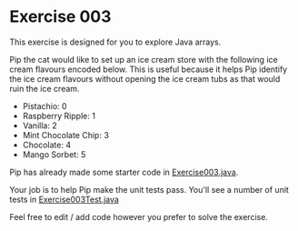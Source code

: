 # Exercise 003

This exercise is designed for you to explore Java arrays.

Pip the cat would like to set up an ice cream store with the following ice cream flavours encoded below.
This is useful because it helps Pip identify the ice cream flavours without opening the ice cream tubs as that would ruin the ice cream.

- Pistachio: 0
- Raspberry Ripple: 1
- Vanilla: 2
- Mint Chocolate Chip: 3
- Chocolate: 4
- Mango Sorbet: 5

Pip has already made some starter code in [Exercise003.java](../src/main/java/com/techreturners/exercise003/Exercise003.java).

Your job is to help Pip make the unit tests pass.
You'll see a number of unit tests in [Exercise003Test.java](../src/test/java/com/techreturners/exercise003/Exercise003Test.java)

Feel free to edit / add code however you prefer to solve the exercise.
